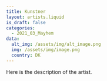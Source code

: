 ```yaml
---
title: Kunstner
layout: artists.liquid
is_draft: false
categories:
  - 2021_03_Mayhem
data:
  alt_img: /assets/img/alt_image.png
  img: /assets/img/image.png
  country: DK
---
```


Here is the description of the artist.
